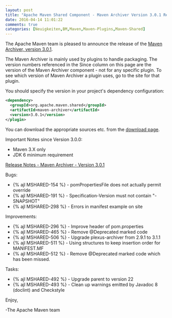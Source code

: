 ```yaml
---
layout: post
title: "Apache Maven Shared Component - Maven Archiver Version 3.0.1 Released"
date: 2016-04-14 11:01:22
comments: true
categories: [Neuigkeiten,BM,Maven,Maven-Plugins,Maven-Shared]
---
```

The Apache Maven team is pleased to announce the release of the 
[Maven Archiver, version 3.0.1](http://maven.apache.org/shared/maven-archiver/).

The Maven Archiver is mainly used by plugins to handle packaging. The version
numbers referenced in the Since column on this page are the version of the
Maven Archiver component - not for any specific plugin. To see which version of
Maven Archiver a plugin uses, go to the site for that plugin.

You should specify the version in your project's dependency configuration:

``` xml
<dependency>
  <groupId>org.apache.maven.shared</groupId>
  <artifactId>maven-archiver</artifactId>
  <version>3.0.1</version>
</plugin>
```

You can download the appropriate sources etc. from the [download page][download-page].
 
 
Important Notes since Version 3.0.0:

 * Maven 3.X only
 * JDK 6 minimum requirement

<!-- more -->

[Release Notes - Maven Archiver - Version 3.0.1](https://issues.apache.org/jira/secure/ReleaseNote.jspa?projectId=12317922&version=12334036)

Bugs:

 * {% ajl MSHARED-154 %} -  pomPropertiesFile does not actually permit override
 * {% ajl MSHARED-191 %} -  Specification-Version must not contain "-SNAPSHOT"
 * {% ajl MSHARED-298 %} -  Errors in manifest example on site

Improvements:

 * {% ajl MSHARED-296 %} -  Improve header of pom.properties
 * {% ajl MSHARED-465 %} -  Remove @Deprecated marked code
 * {% ajl MSHARED-506 %} -  Upgrade plexus-archiver from 2.9.1 to 3.1.1
 * {% ajl MSHARED-511 %} -  Using structures to keep insertion order for MANIFEST.MF
 * {% ajl MSHARED-512 %} -  Remove @Deprecated marked code which has been missed.

Tasks:

 * {% ajl MSHARED-492 %} -  Upgrade parent to version 22
 * {% ajl MSHARED-493 %} -  Clean up warnings emitted by Javadoc 8 (doclint) and Checkstyle

Enjoy,

-The Apache Maven team

[download-page]: https://maven.apache.org/shared/maven-archiver/download.cgi
